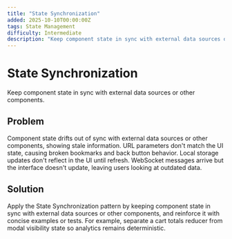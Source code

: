 ```yaml
---
title: "State Synchronization"
added: 2025-10-10T00:00:00Z
tags: State Management
difficulty: Intermediate
description: "Keep component state in sync with external data sources or other components."
---
```

# State Synchronization

Keep component state in sync with external data sources or other components.

## Problem

Component state drifts out of sync with external data sources or other components, showing stale information. URL parameters don't match the UI state, causing broken bookmarks and back button behavior. Local storage updates don't reflect in the UI until refresh. WebSocket messages arrive but the interface doesn't update, leaving users looking at outdated data.

## Solution

Apply the State Synchronization pattern by keeping component state in sync with external data sources or other components, and reinforce it with concise examples or tests. For example, separate a cart totals reducer from modal visibility state so analytics remains deterministic.
